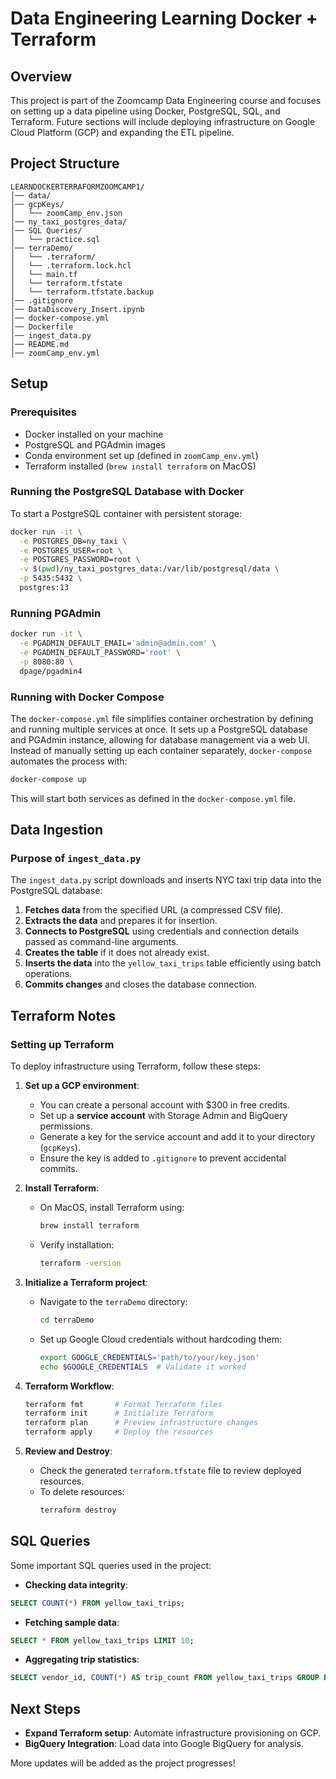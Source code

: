 # Data Engineering Learning Docker + Terraform

## Overview
This project is part of the Zoomcamp Data Engineering course and focuses on setting up a data pipeline using Docker, PostgreSQL, SQL, and Terraform. Future sections will include deploying infrastructure on Google Cloud Platform (GCP) and expanding the ETL pipeline.

## Project Structure
```
LEARNDOCKERTERRAFORMZOOMCAMP1/
│── data/
│── gcpKeys/
│   └── zoomCamp_env.json
│── ny_taxi_postgres_data/
│── SQL Queries/
│   └── practice.sql
│── terraDemo/
│   └── .terraform/
│   └── .terraform.lock.hcl
│   └── main.tf
│   └── terraform.tfstate
│   └── terraform.tfstate.backup
│── .gitignore
│── DataDiscovery_Insert.ipynb
│── docker-compose.yml
│── Dockerfile
│── ingest_data.py
│── README.md
│── zoomCamp_env.yml
```

## Setup
### Prerequisites
- Docker installed on your machine
- PostgreSQL and PGAdmin images
- Conda environment set up (defined in `zoomCamp_env.yml`)
- Terraform installed (`brew install terraform` on MacOS)

### Running the PostgreSQL Database with Docker
To start a PostgreSQL container with persistent storage:
```sh
docker run -it \
  -e POSTGRES_DB=ny_taxi \
  -e POSTGRES_USER=root \
  -e POSTGRES_PASSWORD=root \
  -v $(pwd)/ny_taxi_postgres_data:/var/lib/postgresql/data \
  -p 5435:5432 \
  postgres:13
```

### Running PGAdmin
```sh
docker run -it \
  -e PGADMIN_DEFAULT_EMAIL='admin@admin.com' \
  -e PGADMIN_DEFAULT_PASSWORD='root' \
  -p 8080:80 \
  dpage/pgadmin4
```

### Running with Docker Compose
The `docker-compose.yml` file simplifies container orchestration by defining and running multiple services at once. It sets up a PostgreSQL database and PGAdmin instance, allowing for database management via a web UI. Instead of manually setting up each container separately, `docker-compose` automates the process with:
```sh
docker-compose up
```
This will start both services as defined in the `docker-compose.yml` file.

## Data Ingestion
### Purpose of `ingest_data.py`
The `ingest_data.py` script downloads and inserts NYC taxi trip data into the PostgreSQL database:
1. **Fetches data** from the specified URL (a compressed CSV file).
2. **Extracts the data** and prepares it for insertion.
3. **Connects to PostgreSQL** using credentials and connection details passed as command-line arguments.
4. **Creates the table** if it does not already exist.
5. **Inserts the data** into the `yellow_taxi_trips` table efficiently using batch operations.
6. **Commits changes** and closes the database connection.

## Terraform Notes
### Setting up Terraform
To deploy infrastructure using Terraform, follow these steps:
1. **Set up a GCP environment**: 
   - You can create a personal account with $300 in free credits.
   - Set up a **service account** with Storage Admin and BigQuery permissions.
   - Generate a key for the service account and add it to your directory (`gcpKeys`).
   - Ensure the key is added to `.gitignore` to prevent accidental commits.

2. **Install Terraform**: 
   - On MacOS, install Terraform using:
     ```sh
     brew install terraform
     ```
   - Verify installation:
     ```sh
     terraform -version
     ```

3. **Initialize a Terraform project**: 
   - Navigate to the `terraDemo` directory:
     ```sh
     cd terraDemo
     ```
   - Set up Google Cloud credentials without hardcoding them:
     ```sh
     export GOOGLE_CREDENTIALS='path/to/your/key.json'
     echo $GOOGLE_CREDENTIALS  # Validate it worked
     ```

4. **Terraform Workflow**:
   ```sh
   terraform fmt       # Format Terraform files
   terraform init      # Initialize Terraform
   terraform plan      # Preview infrastructure changes
   terraform apply     # Deploy the resources
   ```

5. **Review and Destroy**:
   - Check the generated `terraform.tfstate` file to review deployed resources.
   - To delete resources:
     ```sh
     terraform destroy
     ```

## SQL Queries
Some important SQL queries used in the project:
- **Checking data integrity**:
```sql
SELECT COUNT(*) FROM yellow_taxi_trips;
```
- **Fetching sample data**:
```sql
SELECT * FROM yellow_taxi_trips LIMIT 10;
```
- **Aggregating trip statistics**:
```sql
SELECT vendor_id, COUNT(*) AS trip_count FROM yellow_taxi_trips GROUP BY vendor_id;
```

## Next Steps
- **Expand Terraform setup**: Automate infrastructure provisioning on GCP.
- **BigQuery Integration**: Load data into Google BigQuery for analysis.

More updates will be added as the project progresses!

